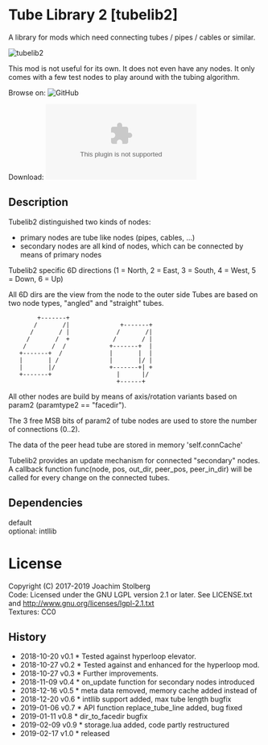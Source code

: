 # Tube Library 2 [tubelib2]

A library for mods which need connecting tubes / pipes / cables or similar.

![tubelib2](https://github.com/joe7575/tubelib2/blob/master/screenshot.png)


This mod is not useful for its own. It does not even have any nodes.
It only comes with a few test nodes to play around with the tubing algorithm.

Browse on: ![GitHub](https://github.com/joe7575/tubelib2)

Download: ![GitHub](https://github.com/joe7575/tubelib2/archive/master.zip)


## Description

Tubelib2 distinguished two kinds of nodes:
- primary nodes are tube like nodes (pipes, cables, ...)
- secondary nodes are all kind of nodes, which can be connected by means of primary nodes

Tubelib2 specific 6D directions (1 = North, 2 = East, 3 = South, 4 = West, 5 = Down, 6 = Up)

All 6D dirs are the view from the node to the outer side
Tubes are based on two node types, "angled" and "straight" tubes.


            +-------+
           /       /|              +-------+
          /       / |             /       /|
         /       /  +            /       / |
        /       /  /            +-------+  |
       +-------+  /             |       |  |
       |       | /              |       |/ |
       |       |/               +-------+| +
       +-------+                  |      |/
                                  +------+


All other nodes are build by means of axis/rotation variants based on param2
 (paramtype2 == "facedir").

The 3 free MSB bits of param2 of tube nodes are used to store the number of connections (0..2).

The data of the peer head tube are stored in memory 'self.connCache'

Tubelib2 provides an update mechanism for connected "secondary" nodes. A callback function
func(node, pos, out_dir, peer_pos, peer_in_dir) will be called for every change on the connected tubes.



## Dependencies
default  
optional: intllib


# License
Copyright (C) 2017-2019 Joachim Stolberg  
Code: Licensed under the GNU LGPL version 2.1 or later.
      See LICENSE.txt and http://www.gnu.org/licenses/lgpl-2.1.txt  
Textures: CC0


## History
- 2018-10-20  v0.1  * Tested against hyperloop elevator.
- 2018-10-27  v0.2  * Tested against and enhanced for the hyperloop mod.
- 2018-10-27  v0.3  * Further improvements.
- 2018-11-09  v0.4  * on_update function for secondary nodes introduced
- 2018-12-16  v0.5  * meta data removed, memory cache added instead of
- 2018-12-20  v0.6  * intllib support added, max tube length bugfix
- 2019-01-06  v0.7  * API function replace_tube_line added, bug fixed
- 2019-01-11  v0.8  * dir_to_facedir bugfix
- 2019-02-09  v0.9  * storage.lua added, code partly restructured
- 2019-02-17  v1.0  * released 
